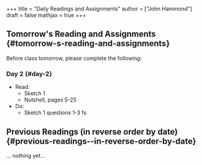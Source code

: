+++
title = "Daily Readings and Assignments"
author = ["John Hammond"]
draft = false
mathjax = true
+++

## Tomorrow's Reading and Assignments {#tomorrow-s-reading-and-assignments}

Before class tomorrow, please complete the following:


### Day 2 {#day-2}

-   Read:
    -   Sketch 1
    -   Nutshell, pages 5-25
-   Do:
    -   Sketch 1 questions 1-3 fs


## Previous Readings (in reverse order by date) {#previous-readings--in-reverse-order-by-date}

... nothing yet...
